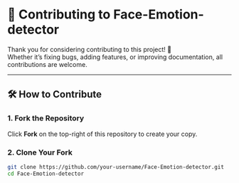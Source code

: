 # 🤝 Contributing to Face-Emotion-detector

Thank you for considering contributing to this project! 🎉  
Whether it’s fixing bugs, adding features, or improving documentation, all contributions are welcome.

---

## 🛠 How to Contribute

### 1. Fork the Repository
Click **Fork** on the top-right of this repository to create your copy.

### 2. Clone Your Fork
```bash
git clone https://github.com/your-username/Face-Emotion-detector.git
cd Face-Emotion-detector
